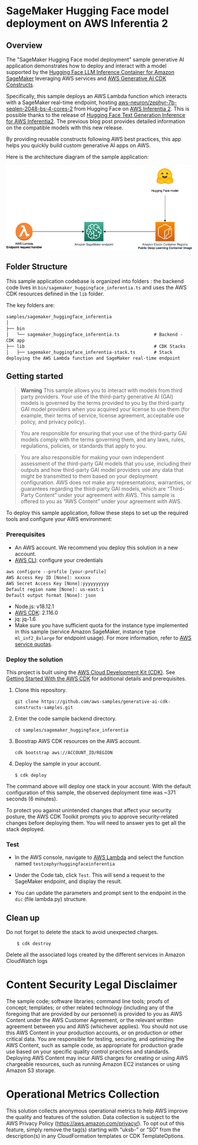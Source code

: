 # SageMaker Hugging Face model deployment on AWS Inferentia 2

## Overview

The "SageMaker Hugging Face model deployment" sample generative AI application demonstrates how to deploy and interact with a model supported by the [Hugging Face LLM Inference Container for Amazon SageMaker](https://github.com/awslabs/generative-ai-cdk-constructs/blob/main/src/patterns/gen-ai/aws-model-deployment-sagemaker/README_hugging_face.md#:~:text=Models%20supported%20by%20Hugging%20Face%20LLM%20Inference%20Container%20for%20Amazon%20SageMaker) leveraging AWS services and [AWS Generative AI CDK Constructs](https://github.com/awslabs/generative-ai-cdk-constructs).

Specifically, this sample deploys an AWS Lambda function which interacts with a SageMaker real-time endpoint, hosting [aws-neuron/zephyr-7b-seqlen-2048-bs-4-cores-2](https://huggingface.co/aws-neuron/zephyr-7b-seqlen-2048-bs-4-cores-2) from Hugging Face on [AWS Inferentia 2](https://aws.amazon.com/ec2/instance-types/inf2/). This is possible thanks to the release of [Hugging Face Text Generation Inference for AWS Inferentia2](https://huggingface.co/blog/text-generation-inference-on-inferentia2). The previous blog post provides detailed information on the compatible models with this new release.

By providing reusable constructs following AWS best practices, this app helps you quickly build custom generative AI apps on AWS.

Here is the architecture diagram of the sample application:

![Architecture Diagram](./doc/images/architecture.png)

## Folder Structure

This sample application codebase is organized into folders : the backend code lives in ```bin/sagemaker_huggingface_inferentia.ts``` and uses the AWS CDK resources defined in the ```lib``` folder.

The key folders are:

```
samples/sagemaker_huggingface_inferentia
│
├── bin
│   └── sagemaker_huggingface_inferentia.ts             # Backend - CDK app
├── lib                                                 # CDK Stacks
│   ├── sagemaker_huggingface_inferentia-stack.ts       # Stack deploying the AWS Lambda function and SageMaker real-time endpoint
```

## Getting started

> **Warning**
> This sample allows you to interact with models from third party providers. Your use of the third-party generative AI (GAI) models is governed by the terms provided to you by the third-party GAI model providers when you acquired your license to use them (for example, their terms of service, license agreement, acceptable use policy, and privacy policy).

> You are responsible for ensuring that your use of the third-party GAI models comply with the terms governing them, and any laws, rules, regulations, policies, or standards that apply to you.

> You are also responsible for making your own independent assessment of the third-party GAI models that you use, including their outputs and how third-party GAI model providers use any data that might be transmitted to them based on your deployment configuration. AWS does not make any representations, warranties, or guarantees regarding the third-party GAI models, which are “Third-Party Content” under your agreement with AWS. This sample is offered to you as “AWS Content” under your agreement with AWS.

To deploy this sample application, follow these steps to set up the required tools and configure your AWS environment:

### Prerequisites

- An AWS account. We recommend you deploy this solution in a new account.
- [AWS CLI](https://aws.amazon.com/cli/): configure your credentials

```
aws configure --profile [your-profile] 
AWS Access Key ID [None]: xxxxxx
AWS Secret Access Key [None]:yyyyyyyyyy
Default region name [None]: us-east-1 
Default output format [None]: json
```

- Node.js: v18.12.1
- [AWS CDK](https://github.com/aws/aws-cdk/releases/tag/v2.116.0): 2.116.0
- jq: jq-1.6
- Make sure you have sufficient quota for the instance type implemented in this sample (service Amazon SageMaker, instance type `ml_inf2_8xlarge` for endpoint usage). For more information, refer to [AWS service quotas](https://docs.aws.amazon.com/general/latest/gr/aws_service_limits.html).

### Deploy the solution

This project is built using the [AWS Cloud Development Kit (CDK)](https://aws.amazon.com/cdk/). See [Getting Started With the AWS CDK](https://docs.aws.amazon.com/cdk/v2/guide/getting_started.html) for additional details and prerequisites.

1. Clone this repository.
    ```shell
    git clone https://github.com/aws-samples/generative-ai-cdk-constructs-samples.git
    ```

2. Enter the code sample backend directory.
    ```shell
    cd samples/sagemaker_huggingface_inferentia
    ```

3. Boostrap AWS CDK resources on the AWS account.
    ```shell
    cdk bootstrap aws://ACCOUNT_ID/REGION
    ```

6. Deploy the sample in your account. 
    ```shell
    $ cdk deploy
    ```

The command above will deploy one stack in your account. With the default configuration of this sample, the observed deployment time was ~371 seconds (6 minutes).

To protect you against unintended changes that affect your security posture, the AWS CDK Toolkit prompts you to approve security-related changes before deploying them. You will need to answer yes to get all the stack deployed.

### Test

- In the AWS console, navigate to [AWS Lambda](https://us-east-1.console.aws.amazon.com/lambda/home?region=us-east-1#/functions?sb=lastModified&so=DESCENDING) and select the function named ```testzephyrhuggingfaceinferentia```

- Under the Code tab, click ```Test```. This will send a request to the SageMaker endpoint, and display the result. 

- You can update the parameters and prompt sent to the endpoint in the ```dic``` (file lambda.py) structure.

## Clean up

Do not forget to delete the stack to avoid unexpected charges.

```shell
    $ cdk destroy
```

Delete all the associated logs created by the different services in Amazon CloudWatch logs

# Content Security Legal Disclaimer
The sample code; software libraries; command line tools; proofs of concept; templates; or other related technology (including any of the foregoing that are provided by our personnel) is provided to you as AWS Content under the AWS Customer Agreement, or the relevant written agreement between you and AWS (whichever applies). You should not use this AWS Content in your production accounts, or on production or other critical data. You are responsible for testing, securing, and optimizing the AWS Content, such as sample code, as appropriate for production grade use based on your specific quality control practices and standards. Deploying AWS Content may incur AWS charges for creating or using AWS chargeable resources, such as running Amazon EC2 instances or using Amazon S3 storage.

# Operational Metrics Collection
This solution collects anonymous operational metrics to help AWS improve the quality and features of the solution. Data collection is subject to the AWS Privacy Policy (https://aws.amazon.com/privacy/). To opt out of this feature, simply remove the tag(s) starting with “uksb-” or “SO” from the description(s) in any CloudFormation templates or CDK TemplateOptions.